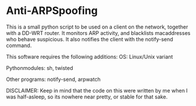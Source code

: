 Anti-ARPSpoofing
================

This is a small python script to be used on a client on the network, together with a DD-WRT router. It monitors ARP activity, and blacklists macaddresses who behave suspicious. It also notifies the client with the notify-send command. 

This software requires the following additions:
OS:
  Linux/Unix variant

Pythonmodules:
  sh,
  twisted

Other programs:
  notify-send,
  arpwatch

DISCLAIMER: Keep in mind that the code on this were written by me when I was half-asleep, so its nowhere near pretty, or stable for that sake.

